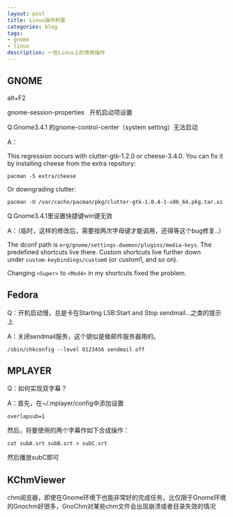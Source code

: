 ```yaml
---
layout: post
title: Linux操作积累
categories: blog
tags:
- gnome
- linux
description: 一些Linux上的常用操作
---
```


## GNOME


alt+F2

gnome-session-properties   开机启动项设置



Q:Gnome3.4.1 的gnome-control-center（system setting）无法启动

A：

This regression occurs with clutter-gtk-1.2.0 or cheese-3.4.0. You can fix it by installing cheese from the extra repsitory:




    
    pacman -S extra/cheese





Or downgrading clutter:




    
    pacman -U /var/cache/pacman/pkg/clutter-gtk-1.0.4-1-x86_64.pkg.tar.xz







Q:Gnome3.4.1里设置快捷键win键无效

A：（临时，这样的修改后，需要按两次字母键才能调用，还得等这个bug修复..）

The dconf path is `org/gnome/settings-daemon/plugins/media-keys`. The predefined shortcuts live there. Custom shortcuts live further down under `custom-keybindings/custom0` (or custom1, and so on).

Changing `<Super>` to `<Mod4>` in my shortcuts fixed the problem.




## Fedora


Q：开机启动慢，总是卡在Starting LSB:Start and Stop sendmail...之类的提示上

A：关闭sendmail服务，这个貌似是做邮件服务器用的。

    
    /sbin/chkconfig --level 0123456 sendmail off





## MPLAYER


Q：如何实现双字幕？

A：首先，在~/.mplayer/config中添加设置

    
    overlapsub=1


然后，将要使用的两个字幕作如下合成操作：

    
    cat subA.srt subB.srt > subC.srt


然后播放subC即可


## KChmViewer


chm阅览器，即使在Gnome环境下也能非常好的完成任务，比仅限于Gnome环境的Gnochm好很多，GnoChm对某些chm文件会出现崩溃或者目录失效的情况
